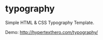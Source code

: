 typography
==========

Simple HTML &amp; CSS Typography Template.

Demo: <http://hypertexthero.com/typography/>